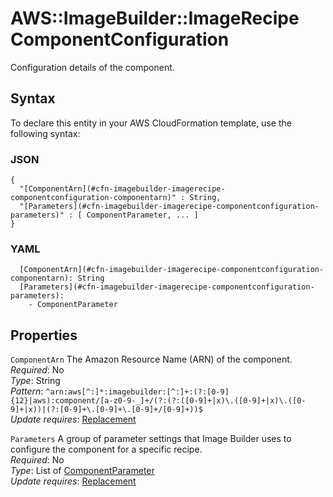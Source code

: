 # AWS::ImageBuilder::ImageRecipe ComponentConfiguration<a name="aws-properties-imagebuilder-imagerecipe-componentconfiguration"></a>

 Configuration details of the component\.

## Syntax<a name="aws-properties-imagebuilder-imagerecipe-componentconfiguration-syntax"></a>

To declare this entity in your AWS CloudFormation template, use the following syntax:

### JSON<a name="aws-properties-imagebuilder-imagerecipe-componentconfiguration-syntax.json"></a>

```
{
  "[ComponentArn](#cfn-imagebuilder-imagerecipe-componentconfiguration-componentarn)" : String,
  "[Parameters](#cfn-imagebuilder-imagerecipe-componentconfiguration-parameters)" : [ ComponentParameter, ... ]
}
```

### YAML<a name="aws-properties-imagebuilder-imagerecipe-componentconfiguration-syntax.yaml"></a>

```
  [ComponentArn](#cfn-imagebuilder-imagerecipe-componentconfiguration-componentarn): String
  [Parameters](#cfn-imagebuilder-imagerecipe-componentconfiguration-parameters): 
    - ComponentParameter
```

## Properties<a name="aws-properties-imagebuilder-imagerecipe-componentconfiguration-properties"></a>

`ComponentArn`  <a name="cfn-imagebuilder-imagerecipe-componentconfiguration-componentarn"></a>
The Amazon Resource Name \(ARN\) of the component\.  
*Required*: No  
*Type*: String  
*Pattern*: `^arn:aws[^:]*:imagebuilder:[^:]+:(?:[0-9]{12}|aws):component/[a-z0-9-_]+/(?:(?:([0-9]+|x)\.([0-9]+|x)\.([0-9]+|x))|(?:[0-9]+\.[0-9]+\.[0-9]+/[0-9]+))$`  
*Update requires*: [Replacement](https://docs.aws.amazon.com/AWSCloudFormation/latest/UserGuide/using-cfn-updating-stacks-update-behaviors.html#update-replacement)

`Parameters`  <a name="cfn-imagebuilder-imagerecipe-componentconfiguration-parameters"></a>
A group of parameter settings that Image Builder uses to configure the component for a specific recipe\.  
*Required*: No  
*Type*: List of [ComponentParameter](aws-properties-imagebuilder-imagerecipe-componentparameter.md)  
*Update requires*: [Replacement](https://docs.aws.amazon.com/AWSCloudFormation/latest/UserGuide/using-cfn-updating-stacks-update-behaviors.html#update-replacement)